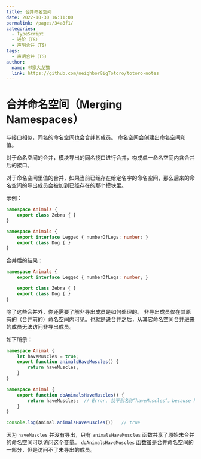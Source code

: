 ```yaml
---
title: 合并命名空间
date: 2022-10-30 16:11:00
permalink: /pages/34a8f1/
categories:
  - TypeScript
  - 进阶（TS）
  - 声明合并（TS）
tags:
  - 声明合并（TS）
author: 
  name: 邻家大龙猫
  link: https://github.com/neighborBigTotoro/totoro-notes
---
```




# 合并命名空间（Merging Namespaces）



与接口相似，同名的命名空间也会合并其成员。 命名空间会创建出命名空间和值。

对于命名空间的合并，模块导出的同名接口进行合并，构成单一命名空间内含合并后的接口。

对于命名空间里值的合并，如果当前已经存在给定名字的命名空间，那么后来的命名空间的导出成员会被加到已经存在的那个模块里。

示例：
``` ts
namespace Animals {
    export class Zebra { }
}

namespace Animals {
    export interface Legged { numberOfLegs: number; }
    export class Dog { }
}
```
合并后的结果：
``` ts
namespace Animals {
    export interface Legged { numberOfLegs: number; }

    export class Zebra { }
    export class Dog { }
}
```

除了这些合并外，你还需要了解非导出成员是如何处理的。 非导出成员仅在其原有的（合并前的）命名空间内可见。也就是说合并之后，从其它命名空间合并进来的成员无法访问非导出成员。

如下所示：
``` ts
namespace Animal {
    let haveMuscles = true;
    export function animalsHaveMuscles() {
        return haveMuscles;
    }
}

namespace Animal {
    export function doAnimalsHaveMuscles() {
        return haveMuscles;  // Error, 找不到名称“haveMuscles”。because haveMuscles is not accessible here
    }
}

console.log(Animal.animalsHaveMuscles())   // true
```

因为 `haveMuscles` 并没有导出，只有 `animalsHaveMuscles` 函数共享了原始未合并的命名空间可以访问这个变量。 `doAnimalsHaveMuscles` 函数虽是合并命名空间的一部分，但是访问不了未导出的成员。